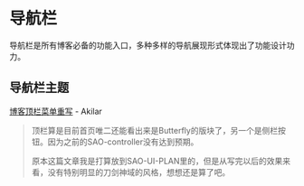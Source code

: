# 导航栏

导航栏是所有博客必备的功能入口，多种多样的导航展现形式体现出了功能设计功力。

## 导航栏主题

[博客顶栏菜单重写](https://akilar.top/posts/eac2c3d0/) - Akilar

> 顶栏算是目前首页唯二还能看出来是Butterfly的版块了，另一个是侧栏按钮。因为之前的SAO-controller没有达到预期。
>
> 原本这篇文章我是打算放到SAO-UI-PLAN里的，但是从写完以后的效果来看，没有特别明显的刀剑神域的风格，想想还是算了吧。